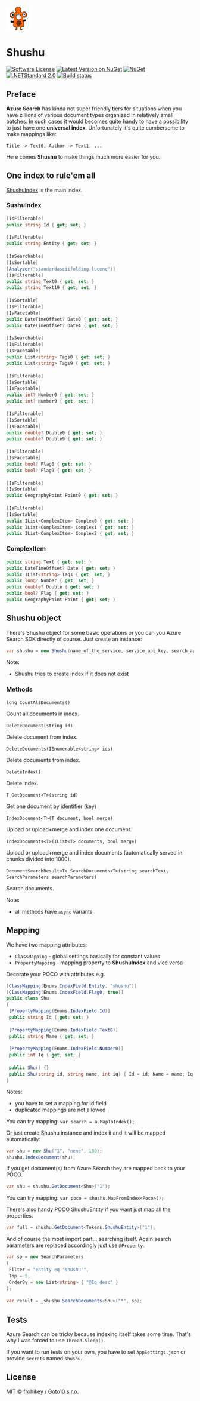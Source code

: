 
![Shushu](https://github.com/goto10hq/Shushu/raw/master/shushu-icon.png)

# Shushu

[![Software License](https://img.shields.io/badge/license-MIT-brightgreen.svg)](LICENSE.md)
[![Latest Version on NuGet](https://img.shields.io/nuget/v/Shushu.svg)](https://www.nuget.org/packages/Shushu/)
[![NuGet](https://img.shields.io/nuget/dt/Shushu.svg)](https://www.nuget.org/packages/Shushu/)
[![.NETStandard 2.0](https://img.shields.io/badge/.NETStandard-2.0-blue.svg)](https://github.com/dotnet/standard/blob/master/docs/versions/netstandard2.0.md)
[![Build status](https://frohikey.visualstudio.com/Goto10/_apis/build/status/NUGET/shushu)](https://frohikey.visualstudio.com/Goto10/_build/latest?definitionId=119)

## Preface

__Azure Search__ has kinda not super friendly tiers for situations when you have zillions of various document types organized in relatively small batches. 
In such cases it would becomes quite handy to have a possibility to just have one __universal index__. Unfortunately it's quite cumbersome to make mappings like:

```
Title -> Text0, Author -> Text1, ...
```

Here comes __Shushu__ to make things much more easier for you.

## One index to rule'em all

[ShushuIndex](https://github.com/goto10hq/Shushu/blob/master/Shushu/Tokens/ShushuIndex.cs) is the main index.

### SushuIndex

```csharp
[IsFilterable]
public string Id { get; set; }

[IsFilterable]
public string Entity { get; set; }
                
[IsSearchable]
[IsSortable]
[Analyzer("standardasciifolding.lucene")]
[IsFilterable]        
public string Text0 { get; set; }
public string Text19 { get; set; }

[IsSortable]
[IsFilterable]
[IsFacetable]
public DateTimeOffset? Date0 { get; set; }
public DateTimeOffset? Date4 { get; set; }

[IsSearchable]
[IsFilterable]
[IsFacetable]
public List<string> Tags0 { get; set; }
public List<string> Tags9 { get; set; }

[IsFilterable]
[IsSortable]
[IsFacetable]
public int? Number0 { get; set; }
public int? Number9 { get; set; }

[IsFilterable]
[IsSortable]
[IsFacetable]
public double? Double0 { get; set; }
public double? Double9 { get; set; }

[IsFilterable]
[IsFacetable]
public bool? Flag0 { get; set; }
public bool? Flag9 { get; set; }

[IsFilterable]
[IsSortable]
public GeographyPoint Point0 { get; set; }

[IsFilterable]
[IsSortable]        
public IList<ComplexItem> Complex0 { get; set; }
public IList<ComplexItem> Complex1 { get; set; }
public IList<ComplexItem> Complex2 { get; set; }
```

### ComplexItem

```csharp
public string Text { get; set; }
public DateTimeOffset? Date { get; set; }
public IList<string> Tags { get; set; }
public long? Number { get; set; }
public double? Double { get; set; }
public bool? Flag { get; set; }
public GeographyPoint Point { get; set; }
```

## Shushu object

There's Shushu object for some basic operations or you can you Azure Search SDK directly of course.
Just create an instance:

```csharp
var shushu = new Shushu(name_of_the_service, service_api_key, search_api_key, name_of_the_index);
```

Note:
- Shushu tries to create index if it does not exist

### Methods

`long CountAllDocuments()`

Count all documents in index.

`DeleteDocument(string id)`

Delete document from index.

`DeleteDocuments(IEnumerable<string> ids)`

Delete documents from index.

`DeleteIndex()`

Delete index.

`T GetDocument<T>(string id)`

Get one document by identifier (key)

`IndexDocument<T>(T document, bool merge)`

Upload or upload+merge and index one document.

`IndexDocuments<T>(IList<T> documents, bool merge)` 

Upload or upload+merge and index documents (automatically served in chunks divided into 1000).

`DocumentSearchResult<T> SearchDocuments<T>(string searchText, SearchParameters searchParameters)`

Search documents.

Note:
- all methods have `async` variants

## Mapping

We have two mapping attributes:
- `ClassMapping` - global settings basically for constant values 
- `PropertyMapping` - mapping property to __ShushuIndex__ and vice versa

Decorate your POCO with attributes e.g.

```csharp
[ClassMapping(Enums.IndexField.Entity, "shushu")]    
[ClassMapping(Enums.IndexField.Flag0, true)] 
public class Shu
{
 [PropertyMapping(Enums.IndexField.Id)]
 public string Id { get; set; }

 [PropertyMapping(Enums.IndexField.Text0)]
 public string Name { get; set; }

 [PropertyMapping(Enums.IndexField.Number0)]
 public int Iq { get; set; }

 public Shu() {}
 public Shu(string id, string name, int iq) { Id = id; Name = name; Iq = iq; }
}
``` 

Notes:
- you have to set a mapping for Id field
- duplicated mappings are not allowed

You can try mapping: `var search = a.MapToIndex();`

Or just create Shushu instance and index it and it will be mapped automatically:

```csharp
var shu = new Shu("1", "nene", 130);
shushu.IndexDocument(shu);
```

If you get document(s) from Azure Search they are mapped back to your POCO.

```csharp
var shu = shushu.GetDocument<Shu>("1");
```

You can try mapping: `var poco = shushu.MapFromIndex<Poco>();`

There's also handy POCO ShushuEntity if you want just map all the properties.

```csharp
var full = shushu.GetDocument<Tokens.ShushuEntity>("1");
```

And of course the most import part... searching itself. Again search parameters are replaced accordingly just use `@Property`.

```csharp
var sp = new SearchParameters
{
 Filter = "entity eq 'shushu'",
 Top = 5,
 OrderBy = new List<string> { "@Iq desc" }
};

var result = _shushu.SearchDocuments<Shu>("*", sp);
```

## Tests

Azure Search can be tricky because indexing itself takes some time. That's why I was forced to use `Thread.Sleep()`.

If you want to run tests on your own, you have to set `AppSettings.json` or provide `secrets` named `shushu`.

## License

MIT © [frohikey](http://frohikey.com) / [Goto10 s.r.o.](http://www.goto10.cz)
